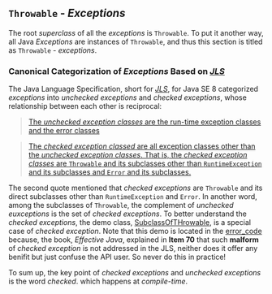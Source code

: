 ## `Throwable` - *Exceptions*
The root *superclass* of all the *exceptions* is `Throwable`. To put it another way, all Java *Exceptions* are instances of `Throwable`, and thus this section is titled as `Throwable` - *exceptions*.

### Canonical Categorization of *Exceptions* Based on [*JLS*](https://docs.oracle.com/javase/specs/jls/se8/html/)
The Java Language Specification, short for [*JLS*](https://docs.oracle.com/javase/specs/jls/se8/html/), for Java SE 8 categorized *exceptions* into *unchecked exceptions* and *checked exceptions*, whose relationship between each other is reciprocal:

> [The *unchecked exception classes* are the run-time exception classes and the error classes](https://docs.oracle.com/javase/specs/jls/se8/html/jls-11.html#jls-11.1)

> [The *checked exception classed* are all exception classes other than the *unchecked exception classes*. That is, the *checked exception classes* are `Throwable` and its subclasses other than `RuntimeException` and its subclasses and `Error` and its subclasses.](https://docs.oracle.com/javase/specs/jls/se8/html/jls-11.html#jls-11.1)

The second quote mentioned that *checked exceptions* are `Throwable` and its direct subclasses other than `RuntimeException` and `Error`. In another word, among the subclasses of `Throwable`, the complement of *unchecked euxceptions* is the set of *checked exceptions*. To better understand the *checked exceptions*, the demo class, [SubclassOfTHrowable](https://github.com/rxue/java8-perusharjoitus/blob/master/error_code/src/main/java/ruixue/advanced/throwable/SubclassOfThrowable.java), is a special case of *checked exception*. Note that this demo is located in the [error_code](https://github.com/rxue/java8-perusharjoitus/tree/master/error_code) because, the book, *Effective Java*, explained in **Item 70** that such **malform** of *checked exception* is not addressed in the JLS, neither does it offer any benifit but just confuse the API user. So never do this in practice!

To sum up, the key point of *checked exceptions* and *unchecked exceptions* is the word *checked*. which happens at *compile-time*.

